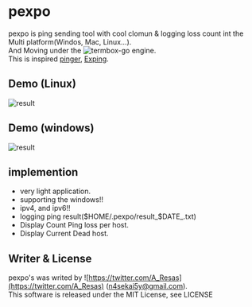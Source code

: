 # pexpo
pexpo is ping sending tool with cool clomun & logging loss count int the Multi platform(Windos, Mac, Linux...).  
And Moving under the ![termbox-go](https://github.com/nsf/termbox-go) engine.  
This is inspired [pinger](https://github.com/hirose31/pinger), [Exping](http://www.woodybells.com/exping.html).
  
## Demo (Linux)
![result](https://github.com/nao4arale/pexpo/blob/master/pexpo_linux.gif)

## Demo (windows)
![result](https://github.com/nao4arale/pexpo/blob/master/pexpo_windows.gif)

## implemention
- very light application.
- supporting the windows!!
- ipv4, and ipv6!!
- logging ping result($HOME/.pexpo/result_$DATE_.txt)
- Display Count Ping loss per host.
- Display Current Dead host.

## Writer & License
pexpo's was writed by ![https://twitter.com/A_Resas](https://twitter.com/A_Resas) (n4sekai5y@gmail.com).  
This software is released under the MIT License, see LICENSE
